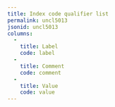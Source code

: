```yaml
---
title: Index code qualifier list
permalink: uncl5013
jsonid: uncl5013
columns:
  - 
    title: Label
    code: label
  - 
    title: Comment
    code: comment
  - 
    title: Value
    code: value
---
```


